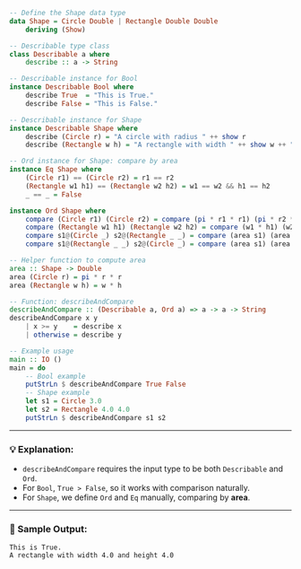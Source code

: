 ```haskell
-- Define the Shape data type
data Shape = Circle Double | Rectangle Double Double
    deriving (Show)

-- Describable type class
class Describable a where
    describe :: a -> String

-- Describable instance for Bool
instance Describable Bool where
    describe True  = "This is True."
    describe False = "This is False."

-- Describable instance for Shape
instance Describable Shape where
    describe (Circle r) = "A circle with radius " ++ show r
    describe (Rectangle w h) = "A rectangle with width " ++ show w ++ " and height " ++ show h

-- Ord instance for Shape: compare by area
instance Eq Shape where
    (Circle r1) == (Circle r2) = r1 == r2
    (Rectangle w1 h1) == (Rectangle w2 h2) = w1 == w2 && h1 == h2
    _ == _ = False

instance Ord Shape where
    compare (Circle r1) (Circle r2) = compare (pi * r1 * r1) (pi * r2 * r2)
    compare (Rectangle w1 h1) (Rectangle w2 h2) = compare (w1 * h1) (w2 * h2)
    compare s1@(Circle _) s2@(Rectangle _ _) = compare (area s1) (area s2)
    compare s1@(Rectangle _ _) s2@(Circle _) = compare (area s1) (area s2)

-- Helper function to compute area
area :: Shape -> Double
area (Circle r) = pi * r * r
area (Rectangle w h) = w * h

-- Function: describeAndCompare
describeAndCompare :: (Describable a, Ord a) => a -> a -> String
describeAndCompare x y
    | x >= y    = describe x
    | otherwise = describe y

-- Example usage
main :: IO ()
main = do
    -- Bool example
    putStrLn $ describeAndCompare True False
    -- Shape example
    let s1 = Circle 3.0
    let s2 = Rectangle 4.0 4.0
    putStrLn $ describeAndCompare s1 s2
```

---

### 💡 Explanation:

* `describeAndCompare` requires the input type to be both `Describable` and `Ord`.
* For `Bool`, `True > False`, so it works with comparison naturally.
* For `Shape`, we define `Ord` and `Eq` manually, comparing by **area**.

---

### 🧪 Sample Output:

```
This is True.
A rectangle with width 4.0 and height 4.0
